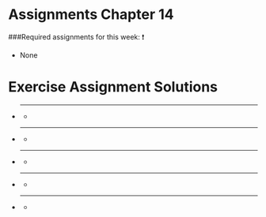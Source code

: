 # Assignments Chapter 14
###Required assignments for this week: :heavy_exclamation_mark:
 - None
 
# Exercise Assignment Solutions
 - ****
    -

 - ****
    -

 - ****
    -

 - ****
    -

 - ****
    -
    